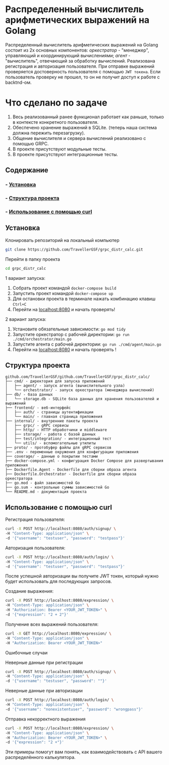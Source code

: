 # Распределенный вычислитель арифметических выражений на Golang

Распределенный вычислитель арифметических выражений на Golang 
состоит из 2х основных компонентов: *оркестратор* - "менеджер", 
управляющий и координирующий вычислениями; *агент* - "вычислитель", отвечающий 
за обработку вычислений.
Реализована регистрация и авторизация пользователя. 
При отправке выражений проверяется достоверность пользователя с помощью `JWT токена`. 
Если пользователь проверку не прошел, то он не получит доступ к работе с backtnd-ом.

# Что сделано по задаче
1. Весь реализованный ранее функционал работает как раньше, только в контексте конкретного пользователя.
2. Обеспечено хранение выражений в SQLite. (теперь наша система должна пережить перезагрузку).
3. Общение вычислителя и сервера вычислений реализовано с помощью GRPC.
4. В проекте присутствуют модульные тесты.
5. В проекте присутствуют интеграционные тесты.

## Содержание
### - [Установка](#установка)
### - [Структура проекта](#структура-проекта)
### - [Использование с помощью curl](#использование-с-помощью-curl)

## Установка
Клонировать репозиторий на локальный компьютер
```bash
git clone https://github.com/TravellerGSF/grpc_distr_calc.git
```
Перейти в папку проекта 
```bash
cd grpc_distr_calc
```
1 вариант запуска:

1. Собрать проект командой `docker-compose build`
2. Запустить проект командой `docker-compose up`
3. Для остановки проекта в терминале нажать комбинацию клавиш `Ctrl+C`
4. Перейти на [localhost:8080](http://localhost:8080/) и начать проверять!

2 вариант запуска:

1. Установите обязательные зависимости: `go mod tidy`
2. Запустите оркестратор с рабочей директории: `go run ./cmd/orchestrator/main.go`
3. Запустите агента с рабочей директории: `go run ./cmd/agent/main.go`
4. Перейти на [localhost:8080](http://localhost:8080/) и начать проверять !

## Структура проекта
```
github.com/TravellerGSF/github.com/TravellerGSF/grpc_distr_calc/
├── cmd/ - директория для запуска приложений
│   ├── agent/ - запуск агента (вычислительного узла)
│   └── orchestrator/ - запуск оркестратора (менеджера вычислений)
├── db/ - база данных
│   └── storage.db - SQLite база данных для хранения пользователей и выражений
├── frontend/ - веб-интерфейс
│   ├── auth/ - страницы аутентификации
│   └── main/ - главная страница приложения
├── internal/ - внутренние пакеты проекта
│   ├── grpc/ - gRPC сервисы
│   ├── http/ - HTTP обработчики и middleware
│   ├── storage/ - работа с базой данных
│   ├── test/integration/ - интеграционный тест
│   └── utils/ - вспомогательные утилиты
├── proto/ - протобуфер файлы для gRPC сервисов
├── .env - переменные окружения для конфигурации приложения
├── coverage/ - данные о покрытии тестами
├── docker-compose.yml - конфигурация Docker Compose для развертывания приложения
├── Dockerfile.Agent - Dockerfile для сборки образа агента
├── Dockerfile.Orchestrator - Dockerfile для сборки образа оркестратора
├── go.mod - файл зависимостей Go
├── go.sum - контрольные суммы зависимостей Go
└── README.md - документация проекта
```
## Использование с помощью curl

Регистрация пользователя:
```bash
curl -X POST http://localhost:8080/auth/signup/ \
-H "Content-Type: application/json" \
-d '{"username": "testuser", "password": "testpass"}'
```
Авторизация пользователя:
```bash
curl -X POST http://localhost:8080/auth/login/ \
-H "Content-Type: application/json" \
-d '{"username": "testuser", "password": "testpass"}'
```
После успешной авторизации вы получите JWT токен, который нужно будет использовать для последующих запросов.

Создание выражения:
```bash
curl -X POST http://localhost:8080/expression/ \
-H "Content-Type: application/json" \
-H "Authorization: Bearer <YOUR_JWT_TOKEN>" \
-d '{"expression": "2 + 2"}'
```
Получение всех выражений пользователя:
```bash
curl -X GET http://localhost:8080/expression/ \
-H "Content-Type: application/json" \
-H "Authorization: Bearer <YOUR_JWT_TOKEN>"
```
Ошибочные случаи

Неверные данные при регистрации
```bash
curl -X POST http://localhost:8080/auth/signup/ \
-H "Content-Type: application/json" \
-d '{"username": "testuser", "password": ""}'
```
Неверные данные при авторизации
```bash
curl -X POST http://localhost:8080/auth/login/ \
-H "Content-Type: application/json" \
-d '{"username": "nonexistentuser", "password": "wrongpass"}'
```
Отправка некорректного выражения
```bash
curl -X POST http://localhost:8080/expression/ \
-H "Content-Type: application/json" \
-H "Authorization: Bearer <YOUR_JWT_TOKEN>" \
-d '{"expression": "2 +"}'
```
Эти примеры помогут вам понять, как взаимодействовать с API вашего распределённого калькулятора.






